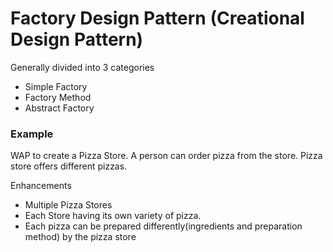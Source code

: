 # Factory Design Pattern (Creational Design Pattern)

Generally divided into 3 categories 
- Simple Factory
- Factory Method
- Abstract Factory



### Example 

WAP to create a Pizza Store.
A person can order pizza from the store.
Pizza store offers different pizzas.


Enhancements
- Multiple Pizza Stores
- Each Store having its own variety of pizza.
- Each pizza can be prepared differently(ingredients and preparation method) by the pizza store